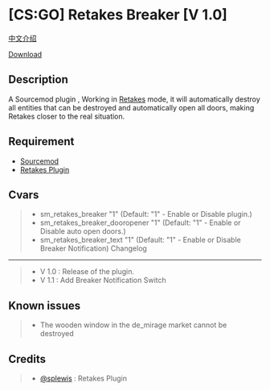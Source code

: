 [CS:GO] Retakes Breaker [V 1.0]
===================

[中文介绍](https://github.com/RoyZ-CSGO/Retakes_Breaker/blob/master/readme-zh-CN.md)


[Download](https://github.com/RoyZ-CSGO/Retakes_Breaker/releases/latest)


Description
-------------
A Sourcemod plugin , Working in [Retakes](https://github.com/splewis/csgo-retakes) mode, it will automatically destroy all entities that can be destroyed and automatically open all doors, making Retakes closer to the real situation.

Requirement
-------------
- [Sourcemod](https://github.com/alliedmodders/sourcemod)
- [Retakes Plugin](https://github.com/splewis/csgo-retakes)

Cvars
-------------
> - sm_retakes_breaker "1" (Default: "1" - Enable or Disable plugin.)
> - sm_retakes_breaker_dooropener "1" (Default: "1" - Enable or Disable auto open doors.)
> - sm_retakes_breaker_text "1" (Default: "1" - Enable or Disable Breaker Notification)
Changelog
-------------
> - V 1.0 : Release of the plugin.
> - V 1.1 : Add Breaker Notification Switch

Known issues
-------------
> - The wooden window in the de_mirage market cannot be destroyed

Credits
-------------
> - [@splewis](https://github.com/splewis) : Retakes Plugin